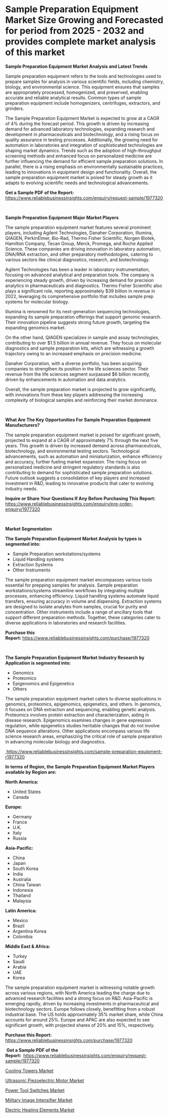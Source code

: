 <p><h1>Sample Preparation Equipment Market Size Growing and Forecasted for period from 2025 - 2032 and provides complete market analysis of this market</h1></p><p><strong>Sample Preparation Equipment Market Analysis and Latest Trends</strong></p>
<p><p>Sample preparation equipment refers to the tools and technologies used to prepare samples for analysis in various scientific fields, including chemistry, biology, and environmental science. This equipment ensures that samples are appropriately processed, homogenized, and preserved, enabling accurate and reliable analytical results. Common types of sample preparation equipment include homogenizers, centrifuges, extractors, and grinders.</p><p>The Sample Preparation Equipment Market is expected to grow at a CAGR of 4% during the forecast period. This growth is driven by increasing demand for advanced laboratory technologies, expanding research and development in pharmaceuticals and biotechnology, and a rising focus on quality assurance in testing processes. Additionally, the growing need for automation in laboratories and integration of sophisticated technologies are shaping market dynamics. Trends such as the adoption of high-throughput screening methods and enhanced focus on personalized medicine are further influencing the demand for efficient sample preparation solutions. In parallel, there is a rising emphasis on environmentally sustainable practices, leading to innovations in equipment design and functionality. Overall, the sample preparation equipment market is poised for steady growth as it adapts to evolving scientific needs and technological advancements.</p></p>
<p><strong>Get a Sample PDF of the Report:&nbsp;</strong> <a href="https://www.reliablebusinessinsights.com/enquiry/request-sample/1977320?utm_campaign=57&utm_medium=2&utm_source=Github&utm_content=ia&utm_term=10042025&utm_id=sample-preparation-equipment">https://www.reliablebusinessinsights.com/enquiry/request-sample/1977320</a></p>
<p>&nbsp;</p>
<p><strong>Sample Preparation Equipment Major Market Players</strong></p>
<p><p>The sample preparation equipment market features several prominent players, including Agilent Technologies, Danaher Corporation, Illumina, QIAGEN, PerkinElmer, Bio-Rad, Thermo Fisher Scientific, Norgen Biotek, Hamilton Company, Tecan Group, Merck, Promega, and Roche Applied Science. These companies are driving innovation in laboratory automation, DNA/RNA extraction, and other preparatory methodologies, catering to various sectors like clinical diagnostics, research, and biotechnology.</p><p>Agilent Technologies has been a leader in laboratory instrumentation, focusing on advanced analytical and preparation tools. The company is experiencing steady growth, driven by increasing demand for precision analytics in pharmaceuticals and diagnostics. Thermo Fisher Scientific also plays a significant role, reporting approximately $39 billion in revenue in 2022, leveraging its comprehensive portfolio that includes sample prep systems for molecular biology.</p><p>Illumina is renowned for its next-generation sequencing technologies, expanding its sample preparation offerings that support genomic research. Their innovation pipeline suggests strong future growth, targeting the expanding genomics market.</p><p>On the other hand, QIAGEN specializes in sample and assay technologies, contributing to over $1.5 billion in annual revenue. They focus on molecular diagnostics and sample preparation kits, which are witnessing a growth trajectory owing to an increased emphasis on precision medicine.</p><p>Danaher Corporation, with a diverse portfolio, has been acquiring companies to strengthen its position in the life sciences sector. Their revenue from the life sciences segment surpassed $6 billion recently, driven by enhancements in automation and data analytics.</p><p>Overall, the sample preparation market is projected to grow significantly, with innovations from these key players addressing the increasing complexity of biological samples and reinforcing their market dominance.</p></p>
<p>&nbsp;</p>
<p><strong>What Are The Key Opportunities For Sample Preparation Equipment Manufacturers?</strong></p>
<p><p>The sample preparation equipment market is poised for significant growth, projected to expand at a CAGR of approximately 7% through the next five years. This growth is driven by increased demand across pharmaceuticals, biotechnology, and environmental testing sectors. Technological advancements, such as automation and miniaturization, enhance efficiency and accuracy, further fueling market expansion. The rising focus on personalized medicine and stringent regulatory standards is also contributing to demand for sophisticated sample preparation solutions. Future outlook suggests a consolidation of key players and increased investment in R&D, leading to innovative products that cater to evolving industry needs.</p></p>
<p><strong>Inquire or Share Your Questions If Any Before Purchasing This Report:</strong> <a href="https://www.reliablebusinessinsights.com/enquiry/pre-order-enquiry/1977320?utm_campaign=57&utm_medium=2&utm_source=Github&utm_content=ia&utm_term=10042025&utm_id=sample-preparation-equipment">https://www.reliablebusinessinsights.com/enquiry/pre-order-enquiry/1977320</a></p>
<p>&nbsp;</p>
<p><strong>Market Segmentation</strong></p>
<p><strong>The Sample Preparation Equipment Market Analysis by types is segmented into:</strong></p>
<p><ul><li>Sample Preparation workstations/systems</li><li>Liquid Handling systems</li><li>Extraction Systems</li><li>Other Instruments</li></ul></p>
<p><p>The sample preparation equipment market encompasses various tools essential for prepping samples for analysis. Sample preparation workstations/systems streamline workflows by integrating multiple processes, enhancing efficiency. Liquid handling systems automate liquid transfers, ensuring accuracy in volume and dispensing. Extraction systems are designed to isolate analytes from samples, crucial for purity and concentration. Other instruments include a range of ancillary tools that support different preparation methods. Together, these categories cater to diverse applications in laboratories and research facilities.</p></p>
<p><strong>Purchase this Report:&nbsp;</strong><a href="https://www.reliablebusinessinsights.com/purchase/1977320?utm_campaign=57&utm_medium=2&utm_source=Github&utm_content=ia&utm_term=10042025&utm_id=sample-preparation-equipment">https://www.reliablebusinessinsights.com/purchase/1977320</a></p>
<p>&nbsp;</p>
<p><strong>The Sample Preparation Equipment Market Industry Research by Application is segmented into:</strong></p>
<p><ul><li>Genomics</li><li>Proteomics</li><li>Epigenomics and Epigenetics</li><li>Others</li></ul></p>
<p><p>The sample preparation equipment market caters to diverse applications in genomics, proteomics, epigenomics, epigenetics, and others. In genomics, it focuses on DNA extraction and sequencing, enabling genetic analysis. Proteomics involves protein extraction and characterization, aiding in disease research. Epigenomics examines changes in gene expression regulation, while epigenetics studies heritable changes that do not involve DNA sequence alterations. Other applications encompass various life science research areas, emphasizing the critical role of sample preparation in advancing molecular biology and diagnostics.</p></p>
<p><a href="https://www.reliablebusinessinsights.com/sample-preparation-equipment-r1977320?utm_campaign=57&utm_medium=2&utm_source=Github&utm_content=ia&utm_term=10042025&utm_id=sample-preparation-equipment">&nbsp;https://www.reliablebusinessinsights.com/sample-preparation-equipment-r1977320</a></p>
<p><strong>In terms of Region, the Sample Preparation Equipment Market Players available by Region are:</strong></p>
<p>
    <p> <strong> North America: </strong>
        <ul>
            <li>United States</li>
            <li>Canada</li>
        </ul>
        </p> 
    <p> <strong> Europe: </strong>
        <ul>
            <li>Germany</li>
            <li>France</li>
            <li>U.K.</li>
            <li>Italy</li>
            <li>Russia</li>
        </ul>
        </p> 
    <p> <strong> Asia-Pacific: </strong>
        <ul>
            <li>China</li>
            <li>Japan</li>
            <li>South Korea</li>
            <li>India</li>
            <li>Australia</li>
            <li>China Taiwan</li>
            <li>Indonesia</li>
            <li>Thailand</li>
            <li>Malaysia</li>
        </ul>
        </p> 
    <p> <strong> Latin America: </strong>
        <ul>
            <li>Mexico</li>
            <li>Brazil</li>
            <li>Argentina Korea</li>
            <li>Colombia</li>
        </ul>
        </p> 
    <p> <strong> Middle East & Africa: </strong>
        <ul>
            <li>Turkey</li>
            <li>Saudi</li>
            <li>Arabia</li>
            <li>UAE</li>
            <li>Korea</li>
        </ul>
    </p>
    </p>
<p><p>The sample preparation equipment market is witnessing notable growth across various regions, with North America leading the charge due to advanced research facilities and a strong focus on R&D. Asia-Pacific is emerging rapidly, driven by increasing investments in pharmaceutical and biotechnology sectors. Europe follows closely, benefitting from a robust industrial base. The US holds approximately 35% market share, while China accounts for around 25%. Europe and APAC are also expected to see significant growth, with projected shares of 20% and 15%, respectively.</p></p>
<p><strong>Purchase this Report: </strong><a href="https://www.reliablebusinessinsights.com/purchase/1977320?utm_campaign=57&utm_medium=2&utm_source=Github&utm_content=ia&utm_term=10042025&utm_id=sample-preparation-equipment">https://www.reliablebusinessinsights.com/purchase/1977320</a></p>
<p>&nbsp;<strong>Get a Sample PDF of the Report:&nbsp;&nbsp;</strong><a href="https://www.reliablebusinessinsights.com/enquiry/request-sample/1977320?utm_campaign=57&utm_medium=2&utm_source=Github&utm_content=ia&utm_term=10042025&utm_id=sample-preparation-equipment">https://www.reliablebusinessinsights.com/enquiry/request-sample/1977320</a></p>
<p><strong></strong></p>
<p><p><a href="https://github.com/dumanelina6v/Market-Research-Report-List-1/blob/main/cooling-towers-market.md?utm_campaign=57&utm_medium=2&utm_source=Github&utm_content=ia&utm_term=10042025&utm_id=sample-preparation-equipment">Cooling Towers Market</a></p><p><a href="https://github.com/khifzaba/Market-Research-Report-List-1/blob/main/ultrasonic-piezoelectric-motor-market.md?utm_campaign=57&utm_medium=2&utm_source=Github&utm_content=ia&utm_term=10042025&utm_id=sample-preparation-equipment">Ultrasonic Piezoelectric Motor Market</a></p><p><a href="https://github.com/spineamosa0e/Market-Research-Report-List-1/blob/main/power-tool-switches-market.md?utm_campaign=57&utm_medium=2&utm_source=Github&utm_content=ia&utm_term=10042025&utm_id=sample-preparation-equipment">Power Tool Switches Market</a></p><p><a href="https://github.com/waldarolka1j/Market-Research-Report-List-1/blob/main/military-image-intensifier-market.md?utm_campaign=57&utm_medium=2&utm_source=Github&utm_content=ia&utm_term=10042025&utm_id=sample-preparation-equipment">Military Image Intensifier Market</a></p><p><a href="https://github.com/dekamrapinq1/Market-Research-Report-List-1/blob/main/electric-heating-elements-market.md?utm_campaign=57&utm_medium=2&utm_source=Github&utm_content=ia&utm_term=10042025&utm_id=sample-preparation-equipment">Electric Heating Elements Market</a></p></p>